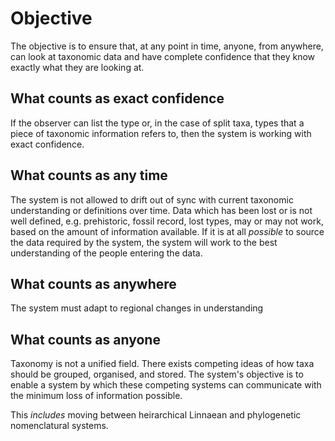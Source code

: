 # Objective
The objective is to ensure that, at any point in time, anyone, from anywhere, can look at taxonomic data and have complete confidence that they know exactly what they are looking at.

## What counts as exact confidence
If the observer can list the type or, in the case of split taxa, types that a piece of taxonomic information refers to, then the system is working with exact confidence.

## What counts as any time
The system is not allowed to drift out of sync with current taxonomic understanding or definitions over time. Data which has been lost or is not well defined, e.g. prehistoric, fossil record, lost types, may or may not work, based on the amount of information available. If it is at all *possible* to source the data required by the system, the system will work to the best understanding of the people entering the data.

## What counts as anywhere
The system must adapt to regional changes in understanding

## What counts as anyone
Taxonomy is not a unified field. There exists competing ideas of how taxa should be grouped, organised, and stored. The system's objective is to enable a system by which these competing systems can communicate with the minimum loss of information possible.

This *includes* moving between heirarchical Linnaean and phylogenetic nomenclatural systems.